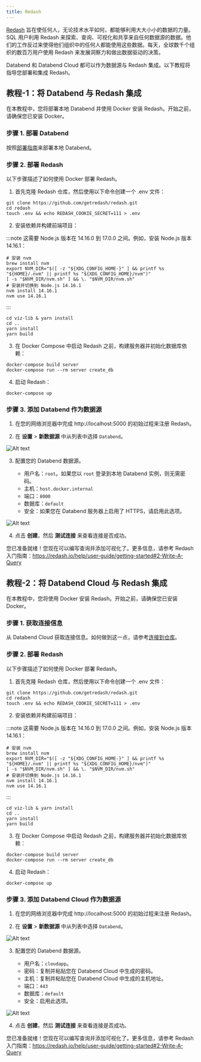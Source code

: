 ```yaml
---
title: Redash
---
```


[Redash](https://redash.io/) 旨在使任何人，无论技术水平如何，都能够利用大大小小的数据的力量。SQL 用户利用 Redash 来探索、查询、可视化和共享来自任何数据源的数据。他们的工作反过来使得他们组织中的任何人都能使用这些数据。每天，全球数千个组织的数百万用户使用 Redash 来发展洞察力和做出数据驱动的决策。

Databend 和 Databend Cloud 都可以作为数据源与 Redash 集成。以下教程将指导您部署和集成 Redash。

## 教程-1：将 Databend 与 Redash 集成

在本教程中，您将部署本地 Databend 并使用 Docker 安装 Redash。开始之前，请确保您已安装 Docker。

### 步骤 1. 部署 Databend

按照[部署指南](/guides/deploy)来部署本地 Databend。

### 步骤 2. 部署 Redash

以下步骤描述了如何使用 Docker 部署 Redash。

1. 首先克隆 Redash 仓库，然后使用以下命令创建一个 .env 文件：

```shell
git clone https://github.com/getredash/redash.git
cd redash
touch .env && echo REDASH_COOKIE_SECRET=111 > .env
```
2. 安装依赖并构建前端项目：

:::note
这需要 Node.js 版本在 14.16.0 到 17.0.0 之间。例如，安装 Node.js 版本 14.16.1：

```shell
# 安装 nvm
brew install nvm
export NVM_DIR="$([ -z "${XDG_CONFIG_HOME-}" ] && printf %s "${HOME}/.nvm" || printf %s "${XDG_CONFIG_HOME}/nvm")"
[ -s "$NVM_DIR/nvm.sh" ] && \. "$NVM_DIR/nvm.sh"
# 安装并切换到 Node.js 14.16.1
nvm install 14.16.1
nvm use 14.16.1
```
:::

```shell
cd viz-lib & yarn install
cd ..
yarn install 
yarn build
```

3. 在 Docker Compose 中启动 Redash 之前，构建服务器并初始化数据库依赖：

```shell
docker-compose build server
docker-compose run --rm server create_db
```

4. 启动 Redash：

```shell
docker-compose up
```

### 步骤 3. 添加 Databend 作为数据源

1. 在您的网络浏览器中完成 http://localhost:5000 的初始过程来注册 Redash。

2. 在 **设置** > **新数据源** 中从列表中选择 `Databend`。

![Alt text](@site/docs/public/img/integration/redash-select.png)

3. 配置您的 Databend 数据源。

    - 用户名：`root`。如果您以 `root` 登录到本地 Databend 实例，则无需密码。
    - 主机：`host.docker.internal`
    - 端口：`8000`
    - 数据库：`default`
    - 安全：如果您在 Databend 服务器上启用了 HTTPS，请启用此选项。

![Alt text](@site/docs/public/img/integration/redash-cfg-local.png)

4. 点击 **创建**，然后 **测试连接** 来查看连接是否成功。

您已准备就绪！您现在可以编写查询并添加可视化了。更多信息，请参考 Redash 入门指南：https://redash.io/help/user-guide/getting-started#2-Write-A-Query

## 教程-2：将 Databend Cloud 与 Redash 集成

在本教程中，您将使用 Docker 安装 Redash。开始之前，请确保您已安装 Docker。

### 步骤 1. 获取连接信息

从 Databend Cloud 获取连接信息。如何做到这一点，请参考[连接到仓库](/guides/cloud/using-databend-cloud/warehouses#connecting)。

### 步骤 2. 部署 Redash

以下步骤描述了如何使用 Docker 部署 Redash。

1. 首先克隆 Redash 仓库，然后使用以下命令创建一个 .env 文件：

```shell
git clone https://github.com/getredash/redash.git
cd redash
touch .env && echo REDASH_COOKIE_SECRET=111 > .env
```
2. 安装依赖并构建前端项目：

:::note
这需要 Node.js 版本在 14.16.0 到 17.0.0 之间。例如，安装 Node.js 版本 14.16.1：

```shell
# 安装 nvm
brew install nvm
export NVM_DIR="$([ -z "${XDG_CONFIG_HOME-}" ] && printf %s "${HOME}/.nvm" || printf %s "${XDG_CONFIG_HOME}/nvm")"
[ -s "$NVM_DIR/nvm.sh" ] && \. "$NVM_DIR/nvm.sh"
# 安装并切换到 Node.js 14.16.1
nvm install 14.16.1
nvm use 14.16.1
```
:::

```shell
cd viz-lib & yarn install
cd ..
yarn install 
yarn build
```

3. 在 Docker Compose 中启动 Redash 之前，构建服务器并初始化数据库依赖：

```shell
docker-compose build server
docker-compose run --rm server create_db
```

4. 启动 Redash：

```shell
docker-compose up
```

### 步骤 3. 添加 Databend Cloud 作为数据源

1. 在您的网络浏览器中完成 http://localhost:5000 的初始过程来注册 Redash。

2. 在 **设置** > **新数据源** 中从列表中选择 `Databend`。

![Alt text](@site/static/img/documents/BI/redash-select.png)

3. 配置您的 Databend 数据源。

    - 用户名：`cloudapp`。
    - 密码：复制并粘贴您在 Databend Cloud 中生成的密码。
    - 主机：复制并粘贴您在 Databend Cloud 中生成的主机地址。
    - 端口：`443`
    - 数据库：`default`
    - 安全：启用此选项。

![Alt text](@site/static/img/documents/BI/redash-cfg-cloud.png)

4. 点击 **创建**，然后 **测试连接** 来查看连接是否成功。

您已准备就绪！您现在可以编写查询并添加可视化了。更多信息，请参考 Redash 入门指南：https://redash.io/help/user-guide/getting-started#2-Write-A-Query
